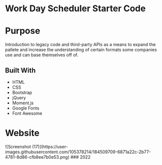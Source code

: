 # Work Day Scheduler Starter Code

# Purpose

Introduction to legacy code and third-party APIs as a means to expand the pallete and increase the understanding of certain formats some companies use and can base themselves off of.

## Built With

- HTML
- CSS
- Bootstrap
- jQuery
- Moment.js
- Google Fonts
- Font Awesome

# Website

<?>

![Screenshot (17)](https://user-images.githubusercontent.com/105378214/184509709-6871a22c-2b77-4781-8d86-cfb8ee7b0e53.png)


### 2022
